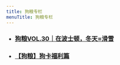```yaml
---
title: 狗粮专栏
menuTitle: 狗粮专栏
---
```


- ### [狗粮VOL.30｜在波士顿，冬天=滑雪](https://mp.weixin.qq.com/s?__biz=MjM5MDA2NDY3Mg==&mid=2653023597&idx=1&sn=e2ee3965cf71d3d5926f836b24cc1405&chksm=bd9fc4228ae84d348ad206c8324fdfbb8d06fe6c2359667d9380fb7dd5971b39db6caa33c313&scene=0&xtrack=1#rd)
- ### [【狗粮】狗卡福利篇](https://mp.weixin.qq.com/s/b8yigrCJum1etpRcdlMx6g)
